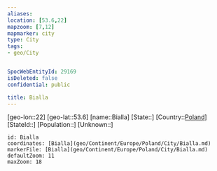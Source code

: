 ```yaml
---
aliases: 
location: [53.6,22]
mapzoom: [7,12] 
mapmarker: city 
type: City
tags:
- geo/City


SpocWebEntityId: 29169
isDeleted: false
confidential: public

title: Bialla
---
```

[geo-lon::22]
[geo-lat::53.6]
[name::Bialla]
[State::]
[Country::[Poland](geo/Continent/Europe/Poland.md)]
[StateId::]
[Population::]
[Unknown::]


```leaflet
id: Bialla
coordinates: [Bialla](geo/Continent/Europe/Poland/City/Bialla.md)
markerFile: [Bialla](geo/Continent/Europe/Poland/City/Bialla.md)
defaultZoom: 11 
maxZoom: 18
```



